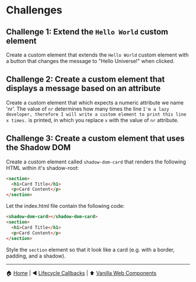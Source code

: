 # Challenges

## Challenge 1: Extend the `Hello World` custom element

Create a custom element that extends the `Hello World` custom element with a button that changes the message to "Hello
Universe!" when clicked.

## Challenge 2: Create a custom element that displays a message based on an attribute

Create a custom element that which expects a numeric attribute we name 'nr'. The value of `nr` determines how many times
the line `I'm a lazy developer, therefore I will write a custom element to print this line x times.` is printed, in
which you replace `x` with the value of `nr` attribute.

## Challenge 3: Create a custom element that uses the Shadow DOM

Create a custom element called `shadow-dom-card` that renders the following HTML within it's shadow-root:

```html
<section>
  <h1>Card Title</h1>
  <p>Card Content</p>
</section>
```

Let the index.html file contain the following code:

```html
<shadow-dom-card></shadow-dom-card>
<section>
  <h1>Card Title</h1>
  <p>Card Content</p>
</section>
```

Style the `section` element so that it look like a card (e.g. with a border, padding, and a shadow).

---

:house: [Home](../README.md) | :arrow_backward: [Lifecycle Callbacks](./lifecycle-callbacks.md) | :arrow_up:
[Vanilla Web Components](./README.md)
